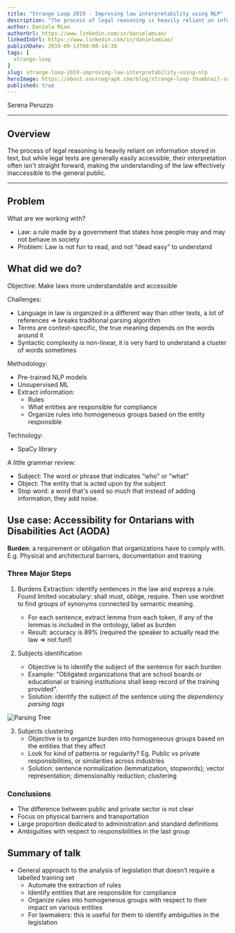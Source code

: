 ```yaml
---
title: "Strange Loop 2019 - Improving law interpretability using NLP"
description: "The process of legal reasoning is heavily reliant on information stored in text, but while legal texts are generally easily accessible, their interpretation often isn't straight forward, making the understanding of the law effectively inaccessible to the general public."
author: Daniela Miao 
authorUrl: https://www.linkedin.com/in/danielamiao/
linkedInUrl: https://www.linkedin.com/in/danielamiao/
publishDate: 2019-09-13T00:00-14:30
tags: [
  strange-loop
]
slug: strange-loop-2019-improving-law-interpretability-using-nlp
heroImage: https://about.sourcegraph.com/blog/strange-loop-thumbnail-square-v2.jpg
published: true
---
```


<div className="container p-0 liveblog-presenters d-flex w-100 text-center">
  <div className="row m-0 w-100">
      <p className=" mr-12 m-0 w-100">
        <span className="liveblog-presenters__name">Serena Peruzzo</span>
        <a href="https://twitter.com/sereprz" target="_blank" title="Twitter"><i className="fa fa-twitter pr-2"></i></a>
        <a href="https://github.com/sereprz" target="_blank" title="GitHub"><i className="fa fa-github pr-2"></i></a>
        <a href="http://serenaperuzzo.com" target="_blank" title="Speaker's site"><i className="fa fa-globe pr-2"></i></a>
      </p>
  </div>
</div>

---

## Overview

The process of legal reasoning is heavily reliant on information stored in text, but while legal texts are generally easily accessible, their interpretation often isn't straight forward, making the understanding of the law effectively inaccessible to the general public.

---

## Problem 

What are we working with?

* Law: a rule made by a government that states how people may and may not behave in society
* Problem: Law is not fun to read, and not “dead easy” to understand

## What did we do?

Objective: Make laws more understandable and accessible

Challenges:
* Language in law is organized in a different way than other texts, a lot of references => breaks traditional parsing algorithm
* Terms are context-specific, the true meaning depends on the words around it
* Syntactic complexity is non-linear, it is very hard to understand a cluster of words sometimes

Methodology:
* Pre-trained NLP models
* Unsupervised ML
* Extract information:
  * Rules
  * What entities are responsible for compliance
  * Organize rules into homogeneous groups based on the entity responsible

Technology:
* SpaCy library

A little grammar review:
* Subject: The word or phrase that indicates “who” or “what”
* Object: The entity that is acted upon by the subject
* Stop word: a word that's used so much that instead of adding information, they add noise.

## Use case: Accessibility for Ontarians with Disabilities Act (AODA)

**Burden**: a requirement or obligation that organizations have to comply with. E.g. Physical and architectural barriers, documentation and training

### Three Major Steps
1. Burdens Extraction: identify sentences in the law and express a rule. Found limited vocabulary: shall must, oblige, require. Then use wordnet to find groups of synonyms connected by semantic meaning. 
    * For each sentence, extract lemma from each token, if any of the lemmas is included in the ontology, label as burden
    * Result: accuracy is 89% (required the speaker to actually read the law => not fun!)

2. Subjects identification
    * Objective is to identify the subject of the sentence for each burden
    * Example: "Obligated organizations that are school boards or educational or training institutions shall keep record of the training provided". 
    * Solution: identify the subject of the sentence using the *dependency parsing tags*

![Parsing Tree](/blog/strange-loop-2019/lawnlp.png)

3. Subjects clustering
    * Objective is to organize burden into homogeneous groups based on the entities that they affect
    * Look for kind of patterns or regularity? Eg. Public vs private responsibilities, or similarities across industries
    * Solution: sentence normalization (lemmatization, stopwords); vector representation; dimensionaltiy reduction; clustering

### Conclusions
* The difference between public and private sector
is not clear
* Focus on physical barriers and transportation
* Large proportion dedicated to administration and
standard definitions
* Ambiguities with respect to responsibilities in the
last group

## Summary of talk
* General approach to the analysis of legislation that doesn’t require a labelled training set
  * Automate the extraction of rules
  * Identify entities that are responsible for compliance
  * Organize rules into homogeneous groups with respect to their impact on various entities
  * For lawmakers: this is useful for them to identify ambiguities in the legislation